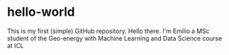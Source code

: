 # hello-world
This is my first (simple) GitHub repository.
Hello there. I'm Emilio a MSc student of the Geo-energy with Machine Learning and Data Science course at ICL 
